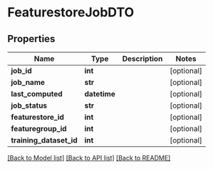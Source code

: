 # FeaturestoreJobDTO

## Properties
Name | Type | Description | Notes
------------ | ------------- | ------------- | -------------
**job_id** | **int** |  | [optional] 
**job_name** | **str** |  | [optional] 
**last_computed** | **datetime** |  | [optional] 
**job_status** | **str** |  | [optional] 
**featurestore_id** | **int** |  | [optional] 
**featuregroup_id** | **int** |  | [optional] 
**training_dataset_id** | **int** |  | [optional] 

[[Back to Model list]](../README.md#documentation-for-models) [[Back to API list]](../README.md#documentation-for-api-endpoints) [[Back to README]](../README.md)

